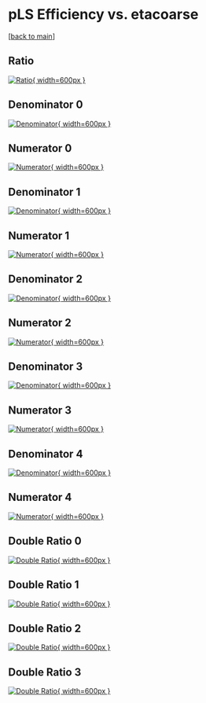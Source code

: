 # pLS Efficiency vs. etacoarse

[[back to main](./)]



## Ratio

[![Ratio](../mtv/var/pLS_base_321_1_eff_etacoarse.png){ width=600px }](../mtv/var/pLS_base_321_1_eff_etacoarse.pdf)

## Denominator 0

[![Denominator](../mtv/den/pLS_base_321_1_eff_etacoarse_den0.png){ width=600px }](../mtv/den/pLS_base_321_1_eff_etacoarse_den0.pdf)

## Numerator 0

[![Numerator](../mtv/num/pLS_base_321_1_eff_etacoarse_num0.png){ width=600px }](../mtv/num/pLS_base_321_1_eff_etacoarse_num0.pdf)

## Denominator 1

[![Denominator](../mtv/den/pLS_base_321_1_eff_etacoarse_den1.png){ width=600px }](../mtv/den/pLS_base_321_1_eff_etacoarse_den1.pdf)

## Numerator 1

[![Numerator](../mtv/num/pLS_base_321_1_eff_etacoarse_num1.png){ width=600px }](../mtv/num/pLS_base_321_1_eff_etacoarse_num1.pdf)

## Denominator 2

[![Denominator](../mtv/den/pLS_base_321_1_eff_etacoarse_den2.png){ width=600px }](../mtv/den/pLS_base_321_1_eff_etacoarse_den2.pdf)

## Numerator 2

[![Numerator](../mtv/num/pLS_base_321_1_eff_etacoarse_num2.png){ width=600px }](../mtv/num/pLS_base_321_1_eff_etacoarse_num2.pdf)

## Denominator 3

[![Denominator](../mtv/den/pLS_base_321_1_eff_etacoarse_den3.png){ width=600px }](../mtv/den/pLS_base_321_1_eff_etacoarse_den3.pdf)

## Numerator 3

[![Numerator](../mtv/num/pLS_base_321_1_eff_etacoarse_num3.png){ width=600px }](../mtv/num/pLS_base_321_1_eff_etacoarse_num3.pdf)

## Denominator 4

[![Denominator](../mtv/den/pLS_base_321_1_eff_etacoarse_den4.png){ width=600px }](../mtv/den/pLS_base_321_1_eff_etacoarse_den4.pdf)

## Numerator 4

[![Numerator](../mtv/num/pLS_base_321_1_eff_etacoarse_num4.png){ width=600px }](../mtv/num/pLS_base_321_1_eff_etacoarse_num4.pdf)

## Double Ratio 0

[![Double Ratio](../mtv/ratio/pLS_base_321_1_eff_etacoarse_ratio0.png){ width=600px }](../mtv/ratio/pLS_base_321_1_eff_etacoarse_ratio0.pdf)

## Double Ratio 1

[![Double Ratio](../mtv/ratio/pLS_base_321_1_eff_etacoarse_ratio1.png){ width=600px }](../mtv/ratio/pLS_base_321_1_eff_etacoarse_ratio1.pdf)

## Double Ratio 2

[![Double Ratio](../mtv/ratio/pLS_base_321_1_eff_etacoarse_ratio2.png){ width=600px }](../mtv/ratio/pLS_base_321_1_eff_etacoarse_ratio2.pdf)

## Double Ratio 3

[![Double Ratio](../mtv/ratio/pLS_base_321_1_eff_etacoarse_ratio3.png){ width=600px }](../mtv/ratio/pLS_base_321_1_eff_etacoarse_ratio3.pdf)

